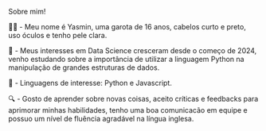 Sobre mim!

👩🏻 - Meu nome é Yasmin, uma garota de 16 anos, cabelos curto e preto, uso óculos e tenho pele clara.

🚨 - Meus interesses em Data Science cresceram desde o começo de 2024, venho estudando sobre a importância de utilizar a linguagem Python na manipulação de grandes estruturas de dados.

💭 - Linguagens de interesse: Python e Javascript.

🔍 - Gosto de aprender sobre novas coisas, aceito críticas e feedbacks para aprimorar minhas habilidades, tenho uma boa comunicacão em equipe e possuo um nível de fluência agradável na língua inglesa.


<!---
Tsunokaway/Tsunokaway is a ✨ special ✨ repository because its `README.md` (this file) appears on your GitHub profile.
You can click the Preview link to take a look at your changes.
--->
